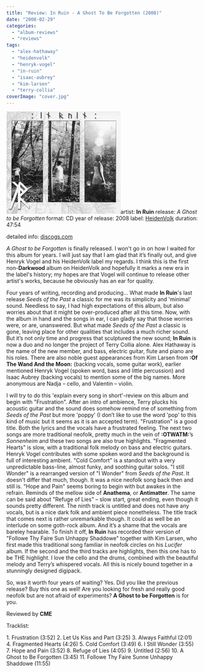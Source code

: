 ```yaml
---
title: "Review: In Ruin - A Ghost To Be Forgotten (2008)"
date: "2008-02-29"
categories: 
  - "album-reviews"
  - "reviews"
tags: 
  - "alex-hathaway"
  - "heidenvolk"
  - "henryk-vogel"
  - "in-ruin"
  - "isaac-aubrey"
  - "kim-larsen"
  - "terry-collia"
coverImage: "cover.jpg"
---
```


[![](images/cover.jpg "inruin_agtbf")](http://www.eveningoflight.nl/wordpress/wp-content/uploads/2010/09/cover.jpg "inruin_agtbf")artist: **In Ruin** release: _A Ghost to be Forgotten_ format: CD year of release: 2008 label: [HeidenVolk](http://www.heidenvolk.de/) duration: 47:54

detailed info: [discogs.com](http://www.discogs.com/In-Ruin-A-Ghost-To-Be-Forgotten/release/1261240)

_A Ghost to be Forgotten_ is finally released. I won't go in on how I waited for this album for years. I will just say that I am glad that it’s finally out, and give Henryk Vogel and his HeidenVolk label my regards. I think this is the first non-**Darkwood** album on HeidenVolk and hopefully it marks a new era in the label's history; my hopes are that Vogel will continue to release other artist's works, because he obviously has an ear for quality.

Four years of writing, recording and producing... What made **In Ruin**'s last release _Seeds of the Past_ a classic for me was its simplicity and 'minimal' sound. Needless to say, I had high expectations of this album, but also worries about that it might be over-produced after all this time. Now, with the album in hand and the songs in ear, I can gladly say that those worries were, or are, unanswered. But what made _Seeds of the Past_ a classic is gone, leaving place for other qualities that includes a much richer sound. But it’s not only time and progress that sculptured the new sound; **In Ruin** is now a duo and no longer the project of Terry Collia alone. Alex Hathaway is the name of the new member, and bass, electric guitar, flute and piano are his roles. There are also noble guest appearances from Kim Larsen from **:Of The Wand And the Moon:** (backing vocals, some guitar work), earlier mentioned Henryk Vogel (spoken word, bass and little percussion) and Isaac Aubrey (backing vocals) to mention some of the big names. More anonymous are Nadja – cello, and Valentin – violin.

I will try to do this 'explain every song in short'-review on this album and begin with "Frustration". After an intro of ambience, Terry plucks his acoustic guitar and the sound does somehow remind me of something from _Seeds of the Past_ but more 'poppy' (I don’t like to use the word 'pop' to this kind of music but it seems as it is an accepted term). "Frustration" is a good title. Both the lyrics and the vocals have a frustrated feeling. The next two songs are more traditional neofolk, pretty much in the vein of **:OTWATM:**’s _Sonnenheim_ and these two songs are also true highlights. "Fragmented Hearts" is slow, with a traditional folk melody on bass and electric guitars. Henryk Vogel contributes with some spoken word and the background is full of interesting ambient. "Cold Comfort" is a standout with a very unpredictable bass-line, almost funky, and soothing guitar solos. "I still Wonder" is a rearranged version of "I Wonder" from _Seeds of the Past_. It doesn't differ that much, though. It was a nice neofolk song back then and still is. "Hope and Pain" seems boring to begin with but awakes in the refrain. Reminds of the mellow side of **Anathema**, or **Antimatter**. The same can be said about "Refuge of Lies" – slow start, great ending, even though it sounds pretty different. The ninth track is untitled and does not have any vocals, but is a nice dark folk and ambient piece nonetheless. The title track that comes next is rather unremarkable though. It could as well be an interlude on some goth-rock album. And it’s a shame that the vocals are bareley hearable. To finish it off, **In Ruin** has recorded their version of "Followe Thy Faire Sun Unhappy Shaddowe" together with Kim Larsen, who first made this traditional song familiar in neofolk circles on his _Lucifer_ album. If the second and the third tracks are highlights, then this one has to be THE highlight. I love the cello and the drums, combined with the beautiful melody and Terry’s whispered vocals. All this is nicely bound together in a stunningly designed digipack.

So, was it worth four years of waiting? Yes. Did you like the previous release? Buy this one as well! Are you looking for fresh and really good neofolk but are not afraid of experiments? **A Ghost to be Forgotten** is for you.

Reviewed by **CME**

Tracklist:

1\. Frustration (3:52) 2. Let Us Kiss and Part (3:25) 3. Always Faithful (2:01) 4. Fragmented Hearts (4:26) 5. Cold Comfort (3:49) 6. I Still Wonder (3:55) 7. Hope and Pain (3:52) 8. Refuge of Lies (4:05) 9. Untitled (2:56) 10. A Ghost to Be Forgotten (3:45) 11. Followe Thy Faire Sunne Unhappy Shaddowe (11:55)
